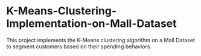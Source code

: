 # K-Means-Clustering-Implementation-on-Mall-Dataset
This project implements the K-Means clustering algorithm on a Mall Dataset to segment customers based on their spending behaviors. 
